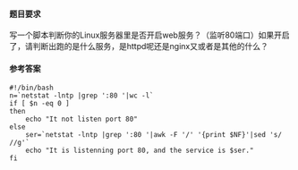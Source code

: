 #### 题目要求
写一个脚本判断你的Linux服务器里是否开启web服务？（监听80端口）如果开启了，请判断出跑的是什么服务，是httpd呢还是nginx又或者是其他的什么？

#### 参考答案
```
#!/bin/bash
n=`netstat -lntp |grep ':80 '|wc -l`
if [ $n -eq 0 ]
then
    echo "It not listen port 80"
else
    ser=`netstat -lntp |grep ':80 '|awk -F '/' '{print $NF}'|sed 's/ //g'`
    echo "It is listenning port 80, and the service is $ser."
fi

```